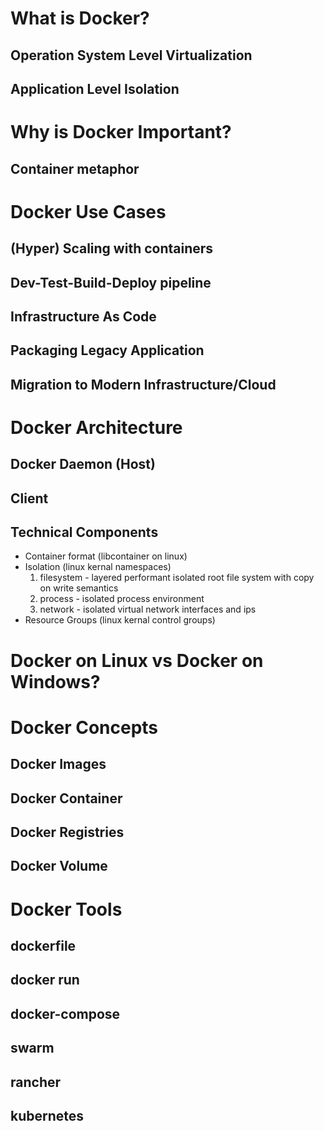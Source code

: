 # What is Docker?

## Operation System Level Virtualization

## Application Level Isolation

# Why is Docker Important?

## Container metaphor

# Docker Use Cases

## (Hyper) Scaling with containers

## Dev-Test-Build-Deploy pipeline

## Infrastructure As Code

## Packaging Legacy Application

## Migration to Modern Infrastructure/Cloud

# Docker Architecture

## Docker Daemon (Host)

## Client

## Technical Components
+ Container format (libcontainer on linux)
+ Isolation (linux kernal namespaces)
    1. filesystem - layered performant isolated root file system with copy on write semantics
    2. process - isolated process environment
    3. network - isolated virtual network interfaces and ips
+ Resource Groups (linux kernal control groups)

# Docker on Linux vs Docker on Windows?

# Docker Concepts

## Docker Images

## Docker Container

## Docker Registries

## Docker Volume

# Docker Tools

## dockerfile

## docker run

## docker-compose

## swarm

## rancher

## kubernetes

